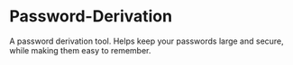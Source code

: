 # Password-Derivation
A password derivation tool. Helps keep your passwords large and secure, while making them easy to remember.
